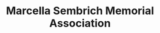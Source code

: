 ---
layout: repo
title: "Marcella Sembrich Memorial Association"
id: 19297
permalink: repos/19297/
---